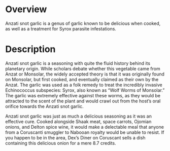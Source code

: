 # Overview

Anzati snot garlic is a genus of garlic known to be delicious when cooked, as well as a treatment for Syrox parasite infestations.

# Description

Anzati snot garlic is a seasoning with quite the fluid history behind its planetary origin.
While scholars debate whether this vegetable came from Anzat or Monsolar, the widely accepted theory is that it was originally found on Monsolar, but first cooked, and eventually claimed as their own by the Anzat.
The garlic was used as a folk remedy to treat the incredibly invasive Echinococcus subspecies: Syrox, also known as “Wolf Worms of Monsolar.” The garlic was extremely effective against these worms, as they would be attracted to the scent of the plant and would crawl out from the host’s oral orifice towards the Anzati snot garlic.

Anzati snot garlic was just as much a delicious seasoning as it was an effective cure.
Cooked alongside Shaak meat, space carrots, Ojomian onions, and Delton spice wine, it would make a delectable meal that anyone from a Coruscanti smuggler to Nabooan royalty would be unable to resist.
If you happen to be in the area, Dex’s Diner on Coruscant sells a dish containing this delicious onion for a mere 8.7 credits.
